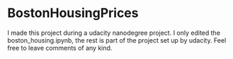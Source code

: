 # BostonHousingPrices
I made this project during a udacity nanodegree project. I only edited the boston_housing.ipynb, the rest is part of the project set up by udacity. Feel free to leave comments of any kind.
